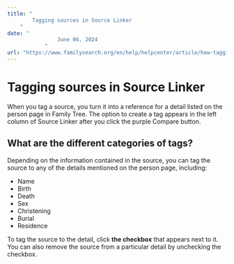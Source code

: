 ```yaml
---
title: "
        Tagging sources in Source Linker
    "
date: "
                June 06, 2024
            "
url: "https://www.familysearch.org/en/help/helpcenter/article/how-tagging-works"
---
```


# Tagging sources in Source Linker

When you tag a source, you turn it into a reference for a detail listed on the person page in Family Tree. The option to create a tag appears in the left column of Source Linker after you click the purple Compare button.

## What are the different categories of tags?

Depending on the information contained in the source, you can tag the source to any of the details mentioned on the person page, including:

* Name
* Birth
* Death
* Sex
* Christening
* Burial
* Residence

To tag the source to the detail, click **the checkbox** that appears next to it. You can also remove the source from a particular detail by unchecking the checkbox.